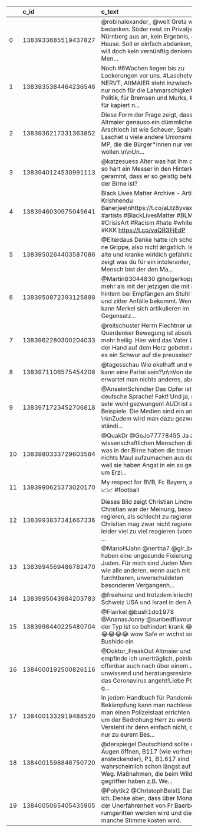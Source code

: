 |  | c\_id | c\_text | nb\_annotators | dataset\_id | duration | incomp | sentiment | hate\_speech | criminal\_rel | p\_86 | p\_86a | p\_111 | p\_126 | p\_130 | p\_131 | p\_140 | p\_166 | p\_185 | p\_186 | p\_187 | p\_189 | p\_240 | p\_241 | expression\_explicit | expression\_implicit | toxi | target\_person | target\_group | target\_public | discrim\_job | discrim\_attitude | discrim\_engagement | discrim\_sexIdent | discrim\_characteristics | discrim\_nation | discrim\_religion | discrim\_socialStatus | discrim\_worldview | discrim\_Ethnicity | threat | extrem |
| :--- | :--- | :--- | :--- | :--- | :--- | :--- | :--- | :--- | :--- | :--- | :--- | :--- | :--- | :--- | :--- | :--- | :--- | :--- | :--- | :--- | :--- | :--- | :--- | :--- | :--- | :--- | :--- | :--- | :--- | :--- | :--- | :--- | :--- | :--- | :--- | :--- | :--- | :--- | :--- | :--- | :--- |
| 0 | 1383933685519437827 | @robinalexander\_ @welt Greta wird sich bedanken. Söder reist im Privatjet von Nürnberg aus an, kein Ergebnis, ab nach Hause. Soll er einfach abdanken, Söder will doch kein vernünftig denkender Men... | 4 | 6.0 | 366.750000 | 0.000000 | -1.000000 | 0.000000 | 0.000000 | 0.0 | 0.0 | 0.0 | 0.0 | 0.0 | 0.000000 | 0.0 | 0.0 | 0.000000 | 0.000000 | 0.0 | 0.0 | 0.0 | 0.0 | 4 | 0 | 2.000000 | 4 | 0 | 0 | 0.000000 | 0.000000 | 0.000000 | 0.000000 | 0.000000 | 0.000000 | 0.0 | 0.0 | 0.000000 | 0.0 | 0.0 | 0.0 |
| 1 | 1383935384464236546 | Noch #6Wochen liegen bis zu Lockerungen vor uns. #LaschetvsSöder NERVT, AltMAIER steht inzwischen leider nur noch für die Lahmarschigkeit der Politik, für Bremsen und Murks, #Lindner für kapiert n... | 4 | 6.0 | 149.000000 | 0.000000 | -1.000000 | 0.000000 | 0.000000 | 0.0 | 0.0 | 0.0 | 0.0 | 0.0 | 0.000000 | 0.0 | 0.0 | 0.000000 | 0.000000 | 0.0 | 0.0 | 0.0 | 0.0 | 4 | 0 | 2.500000 | 4 | 0 | 0 | 0.000000 | 0.000000 | 0.000000 | 0.000000 | 0.000000 | 0.000000 | 0.0 | 0.0 | 0.000000 | 0.0 | 0.0 | 0.0 |
| 2 | 1383936217331363852 | Diese Form der Frage zeigt, dass der Altmaier genauso ein dümmliches Arschloch ist wie Scheuer, Spahn, Laschet u viele andere Unionsminister u MP, die die Bürger\*innen nur verklapsen wollen.\\n\\nUn... | 3 | 8.0 | 48.333333 | 0.000000 | -1.000000 | 0.333333 | 0.333333 | 0.0 | 0.0 | 0.0 | 0.0 | 0.0 | 0.000000 | 0.0 | 0.0 | 0.333333 | 0.000000 | 0.0 | 0.0 | 0.0 | 0.0 | 3 | 0 | 2.333333 | 2 | 1 | 0 | 0.000000 | 0.333333 | 0.000000 | 0.000000 | 0.000000 | 0.000000 | 0.0 | 0.0 | 0.000000 | 0.0 | 0.0 | 0.0 |
| 3 | 1383940124530991113 | @katzesuess Alter was hat ihm denn bitte so hart ein Messer in den Hinterkopf gerammt, dass er so geistig behindert in der Birne ist? | 3 | 1.0 | 44.000000 | 0.000000 | -1.000000 | 0.666667 | 1.000000 | 0.0 | 0.0 | 0.0 | 0.0 | 0.0 | 0.333333 | 0.0 | 0.0 | 0.666667 | 0.333333 | 0.0 | 0.0 | 0.0 | 0.0 | 3 | 0 | 3.666667 | 3 | 0 | 0 | 0.000000 | 0.000000 | 0.000000 | 0.000000 | 0.000000 | 0.000000 | 0.0 | 0.0 | 0.000000 | 0.0 | 0.0 | 0.0 |
| 4 | 1383946030975045641 | Black Lives Matter Archive - Artist Krishnendu Banerjee\\nhttps://t.co/aLtz8yvaxR\\n\\n#art #artists #BlackLivesMatter #BLM #CrisisArt #Racism #hate #whitepower #KKK https://t.co/vaQR3FjEdP | 3 | 7.0 | 20.333333 | 0.333333 | 0.000000 | 0.000000 | 0.000000 | 0.0 | 0.0 | 0.0 | 0.0 | 0.0 | 0.000000 | 0.0 | 0.0 | 0.000000 | 0.000000 | 0.0 | 0.0 | 0.0 | 0.0 | 2 | 0 | 1.000000 | 0 | 0 | 2 | 0.000000 | 0.000000 | 0.000000 | 0.000000 | 0.000000 | 0.000000 | 0.0 | 0.0 | 0.000000 | 0.0 | 0.0 | 0.0 |
| 5 | 1383950264403587086 | @Eiterdaus Danke hatte ich schon. Is wie ne Grippe, also nicht ängstlich. Is nur für alte und kranke wirklich gefährlich. Ja das zeigt was du für ein intoleranter, verborter Mensch bist der den Ma... | 3 | 8.0 | 49.666667 | 0.000000 | -1.000000 | 0.000000 | 0.000000 | 0.0 | 0.0 | 0.0 | 0.0 | 0.0 | 0.000000 | 0.0 | 0.0 | 0.000000 | 0.000000 | 0.0 | 0.0 | 0.0 | 0.0 | 3 | 0 | 2.333333 | 2 | 0 | 1 | 0.000000 | 0.000000 | 0.000000 | 0.000000 | 0.000000 | 0.000000 | 0.0 | 0.0 | 0.000000 | 0.0 | 0.0 | 0.0 |
| 6 | 1383950872393125888 | @Martin83044830 @holgerkopp Noch mehr als mit der jetzigen die mit ihrem hintern bei Empfängen am Stuhl fest klebt und zitter Anfälle bekommt. Wenigstens kann Merkel sich artikulieren im Gegensatz... | 3 | 5.0 | 113.333333 | 0.000000 | -1.000000 | 0.000000 | 0.000000 | 0.0 | 0.0 | 0.0 | 0.0 | 0.0 | 0.000000 | 0.0 | 0.0 | 0.000000 | 0.000000 | 0.0 | 0.0 | 0.0 | 0.0 | 3 | 0 | 2.333333 | 3 | 0 | 0 | 0.000000 | 0.000000 | 0.000000 | 0.000000 | 0.000000 | 0.000000 | 0.0 | 0.0 | 0.000000 | 0.0 | 0.0 | 0.0 |
| 7 | 1383962280300204033 | @reitschuster Herrn Fiechtner und der Querdenker Bewegung ist absolut nichts mehr heilig. Hier wird das Vater Unser mit der Hand auf dem Herz gebetet als wäre es ein Schwur auf die preussische Kri... | 3 | 5.0 | 55.333333 | 0.000000 | -1.000000 | 0.000000 | 0.000000 | 0.0 | 0.0 | 0.0 | 0.0 | 0.0 | 0.000000 | 0.0 | 0.0 | 0.000000 | 0.000000 | 0.0 | 0.0 | 0.0 | 0.0 | 3 | 0 | 1.333333 | 2 | 0 | 1 | 0.000000 | 0.000000 | 0.000000 | 0.000000 | 0.000000 | 0.000000 | 0.0 | 0.0 | 0.000000 | 0.0 | 0.0 | 0.0 |
| 8 | 1383971106575454208 | @tagesschau Wie ekelhaft und widerlich kann eine Partei sein?\\n\\nVon der AfD erwartet man nichts anderes,  aber die? | 3 | 8.0 | 43.333333 | 0.000000 | -1.000000 | 0.333333 | 0.000000 | 0.0 | 0.0 | 0.0 | 0.0 | 0.0 | 0.000000 | 0.0 | 0.0 | 0.000000 | 0.000000 | 0.0 | 0.0 | 0.0 | 0.0 | 3 | 0 | 2.333333 | 0 | 3 | 0 | 0.000000 | 0.333333 | 0.000000 | 0.000000 | 0.000000 | 0.000000 | 0.0 | 0.0 | 0.000000 | 0.0 | 0.0 | 0.0 |
| 9 | 1383971723452706818 | @AnselmSchindler Das Opfer ist die deutsche Sprache! Fakt! Und ja, man wird sehr wohl gezwungen! AUDI ist eines der Beispiele. Die Medien sind ein anderes. \\n\\nZudem wird man dazu gezwungen ständi... | 3 | 7.0 | 101.666667 | 0.000000 | -1.000000 | 0.666667 | 0.000000 | 0.0 | 0.0 | 0.0 | 0.0 | 0.0 | 0.000000 | 0.0 | 0.0 | 0.000000 | 0.000000 | 0.0 | 0.0 | 0.0 | 0.0 | 3 | 0 | 2.666667 | 0 | 2 | 1 | 0.000000 | 0.333333 | 0.333333 | 0.333333 | 0.000000 | 0.000000 | 0.0 | 0.0 | 0.333333 | 0.0 | 0.0 | 0.0 |
| 10 | 1383980333729603584 | @QuakDr @GeJo77778455 Ja aber die wissenschaftlichen Menschen die noch was in der Birne haben die trauen sich nichts Maul aufzumachen aus dem Grund weil sie haben Angst in ein so genanntes um Erzi... | 2 | 8.0 | 71.500000 | 0.000000 | -1.000000 | 0.000000 | 0.000000 | 0.0 | 0.0 | 0.0 | 0.0 | 0.0 | 0.000000 | 0.0 | 0.0 | 0.000000 | 0.000000 | 0.0 | 0.0 | 0.0 | 0.0 | 2 | 0 | 2.000000 | 1 | 1 | 0 | 0.000000 | 0.000000 | 0.000000 | 0.000000 | 0.000000 | 0.000000 | 0.0 | 0.0 | 0.000000 | 0.0 | 0.0 | 0.0 |
| 11 | 1383990625373020170 | My respect for BVB, Fc Bayern, and PSG📈📈 #football | 3 | 4.0 | 38.666667 | 0.000000 | 1.000000 | 0.000000 | 0.000000 | 0.0 | 0.0 | 0.0 | 0.0 | 0.0 | 0.000000 | 0.0 | 0.0 | 0.000000 | 0.000000 | 0.0 | 0.0 | 0.0 | 0.0 | 2 | 1 | 1.000000 | 0 | 2 | 1 | 0.000000 | 0.000000 | 0.000000 | 0.000000 | 0.000000 | 0.000000 | 0.0 | 0.0 | 0.000000 | 0.0 | 0.0 | 0.0 |
| 12 | 1383993837341667336 | Dieses Bild zeigt Christian Lindner. Christian war der Meinung, besser nicht regieren, als schlecht zu regieren. Christian mag zwar nicht regieren, aber leider viel zu viel reagieren \(vornehmlich ... | 3 | 6.0 | 60.333333 | 0.000000 | -1.000000 | 0.000000 | 0.000000 | 0.0 | 0.0 | 0.0 | 0.0 | 0.0 | 0.000000 | 0.0 | 0.0 | 0.000000 | 0.000000 | 0.0 | 0.0 | 0.0 | 0.0 | 3 | 0 | 2.000000 | 3 | 0 | 0 | 0.000000 | 0.000000 | 0.000000 | 0.000000 | 0.000000 | 0.000000 | 0.0 | 0.0 | 0.000000 | 0.0 | 0.0 | 0.0 |
| 13 | 1383994569486782470 | @MarioHJahn @nertha7 @glr\_berlin Sie haben eine ungesunde Fixierung auf Juden. Für mich sind Juden Menschen wie alle anderen, wenn auch mit einer furchtbaren, unverschuldeten besonderen Vergangenh... | 3 | 4.0 | 88.666667 | 0.000000 | -0.333333 | 0.000000 | 0.000000 | 0.0 | 0.0 | 0.0 | 0.0 | 0.0 | 0.000000 | 0.0 | 0.0 | 0.000000 | 0.000000 | 0.0 | 0.0 | 0.0 | 0.0 | 3 | 0 | 1.000000 | 1 | 2 | 0 | 0.000000 | 0.000000 | 0.000000 | 0.000000 | 0.000000 | 0.000000 | 0.0 | 0.0 | 0.000000 | 0.0 | 0.0 | 0.0 |
| 14 | 1383995043984203783 | @freeheinz und trotzdem kriecht die Schweiz USA und Israel in den Arsch | 3 | 1.0 | 27.000000 | 0.000000 | -1.000000 | 0.333333 | 0.000000 | 0.0 | 0.0 | 0.0 | 0.0 | 0.0 | 0.000000 | 0.0 | 0.0 | 0.000000 | 0.000000 | 0.0 | 0.0 | 0.0 | 0.0 | 2 | 1 | 2.000000 | 0 | 2 | 1 | 0.000000 | 0.000000 | 0.000000 | 0.000000 | 0.000000 | 0.333333 | 0.0 | 0.0 | 0.000000 | 0.0 | 0.0 | 0.0 |
| 15 | 1383998440225480704 | @Flairkel @bush1do1978 @AnanasJonny @sunbedflavour Boah der Typ ist so behindert krank 😂😂😂😂😂😂😂😂 wow Safe er wichst sich auf Bushido ein | 3 | 4.0 | 43.333333 | 0.333333 | 0.000000 | 1.000000 | 0.000000 | 0.0 | 0.0 | 0.0 | 0.0 | 0.0 | 0.000000 | 0.0 | 0.0 | 0.000000 | 0.000000 | 0.0 | 0.0 | 0.0 | 0.0 | 2 | 0 | 3.000000 | 2 | 0 | 0 | 0.000000 | 0.000000 | 0.333333 | 0.000000 | 0.333333 | 0.000000 | 0.0 | 0.0 | 0.000000 | 0.0 | 0.0 | 0.0 |
| 16 | 1384000192500826116 | @Doktor\_FreakOut Altmaier und Lindner... empfinde ich  unerträglich, peinlich, offenbar auch nach über einem Jahr unwissend und beratungsresistent, was das Coronavirus angeht!Liebe Politiker: Es g... | 3 | 7.0 | 536.000000 | 0.000000 | -1.000000 | 0.333333 | 0.000000 | 0.0 | 0.0 | 0.0 | 0.0 | 0.0 | 0.000000 | 0.0 | 0.0 | 0.000000 | 0.000000 | 0.0 | 0.0 | 0.0 | 0.0 | 3 | 0 | 2.333333 | 2 | 1 | 0 | 0.333333 | 0.000000 | 0.000000 | 0.000000 | 0.000000 | 0.000000 | 0.0 | 0.0 | 0.000000 | 0.0 | 0.0 | 0.0 |
| 17 | 1384001332919488520 | In jedem Handbuch für Pandemie Bekämpfung kann man nachlesen, dass man einen Polizeistaat errichten muss, um der Bedrohung Herr zu werden! Versteht ihr denn einfach nicht, dass es nur zu eurem Bes... | 3 | 7.0 | 73.333333 | 0.333333 | -1.000000 | 0.500000 | 0.000000 | 0.0 | 0.0 | 0.0 | 0.0 | 0.0 | 0.000000 | 0.0 | 0.0 | 0.000000 | 0.000000 | 0.0 | 0.0 | 0.0 | 0.0 | 1 | 1 | 3.000000 | 0 | 2 | 0 | 0.000000 | 0.333333 | 0.000000 | 0.000000 | 0.000000 | 0.000000 | 0.0 | 0.0 | 0.000000 | 0.0 | 0.0 | 0.0 |
| 18 | 1384001598846750720 | @derspiegel Deutschland sollte die Augen öffnen, B117 \(wie vorhergesagt ansteckender\), P1, B1.617 sind wahrscheinlich schon  längst auf dem Weg. Maßnahmen, die beim Wildtyp gegriffen haben z.B. We... | 3 | 6.0 | 43.333333 | 0.000000 | -0.666667 | 0.000000 | 0.000000 | 0.0 | 0.0 | 0.0 | 0.0 | 0.0 | 0.000000 | 0.0 | 0.0 | 0.000000 | 0.000000 | 0.0 | 0.0 | 0.0 | 0.0 | 3 | 0 | 1.000000 | 0 | 1 | 2 | 0.000000 | 0.000000 | 0.000000 | 0.000000 | 0.000000 | 0.000000 | 0.0 | 0.0 | 0.000000 | 0.0 | 0.0 | 0.0 |
| 19 | 1384005065405435905 | @Polytik2 @ChristophBeisl1 Das hoffe ich. Denke aber, dass über Monate auf der Unerfahrenheit von Fr Baerbock rumgeritten werden wird und dies manche Stimme kosten wird. | 3 | 4.0 | 101.000000 | 0.000000 | 0.000000 | 0.000000 | 0.000000 | 0.0 | 0.0 | 0.0 | 0.0 | 0.0 | 0.000000 | 0.0 | 0.0 | 0.000000 | 0.000000 | 0.0 | 0.0 | 0.0 | 0.0 | 2 | 1 | 1.333333 | 3 | 0 | 0 | 0.000000 | 0.000000 | 0.000000 | 0.000000 | 0.000000 | 0.000000 | 0.0 | 0.0 | 0.000000 | 0.0 | 0.0 | 0.0 |
